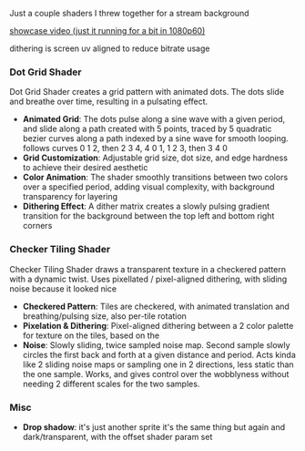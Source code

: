 Just a couple shaders I threw together for a stream background

[showcase video (just it running for a bit in 1080p60)](https://youtu.be/7dtHheMQa24)

dithering is screen uv aligned to reduce bitrate usage


### Dot Grid Shader
Dot Grid Shader creates a grid pattern with animated dots. The dots slide and breathe over time, resulting in a pulsating effect.

- **Animated Grid**: The dots pulse along a sine wave with a given period, and slide along a path created with 5 points, traced by 5 quadratic bezier curves along a path indexed by a sine wave for smooth looping. follows curves 0 1 2, then 2 3 4, 4 0 1, 1 2 3, then 3 4 0 
- **Grid Customization**: Adjustable grid size, dot size, and edge hardness to achieve their desired aesthetic
- **Color Animation**: The shader smoothly transitions between two colors over a specified period, adding visual complexity, with background transparency for layering
- **Dithering Effect**: A dither matrix creates a slowly pulsing gradient transition for the background between the top left and bottom right corners

### Checker Tiling Shader
Checker Tiling Shader draws a transparent texture in a checkered pattern with a dynamic twist. Uses pixellated / pixel-aligned dithering, with sliding noise because it looked nice

- **Checkered Pattern**: Tiles are checkered, with animated translation and breathing/pulsing size, also per-tile rotation
- **Pixelation & Dithering**: Pixel-aligned dithering between a 2 color palette for texture on the tiles, based on the
- **Noise**: Slowly sliding, twice sampled noise map. Second sample slowly circles the first back and forth at a given distance and period. Acts kinda like 2 sliding noise maps or sampling one in 2 directions, less static than the one sample. Works, and gives control over the wobblyness without needing 2 different scales for the two samples.

### Misc
- **Drop shadow**: it's just another sprite it's the same thing but again and dark/transparent, with the offset shader param set

